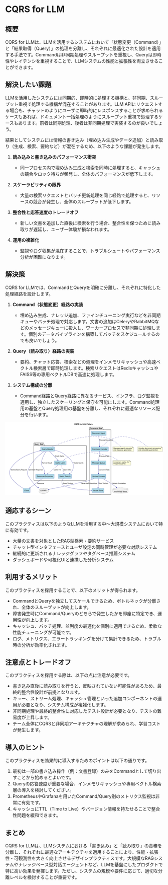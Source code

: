 # CQRS for LLM

## 概要

CQRS for LLMは、LLMを活用するシステムにおいて「状態変更（Command）」と「結果取得（Query）」の処理を分離し、それぞれに最適化された設計を適用する手法です。Commandは非同期処理やスループットを重視し、Queryは即時性やレイテンシを重視することで、LLMシステムの性能と拡張性を両立させることができます。

## 解決したい課題

LLMを活用したシステムには同期的、即時的に処理する機構と、非同期、スループット重視で処理する機構が混在することがあります。LLM APIにリクエストする場合も、チャットのようにユーザに即時的にレスポンスすることが求められるケースもあれば、ドキュメント一括処理のようにスループット重視で処理するケースもあります。前者は同期処理、後者は非同期処理で実装するのが良いでしょう。

結果としてシステムには情報の書き込み（埋め込み生成やデータ追加）と読み取り（生成、検索、要約など）が混在するため、以下のような課題が発生します。

1. **読み込みと書き込みのパフォーマンス衝突**
   - 同一プロセス内で埋め込み生成と検索を同時に処理すると、キャッシュの競合やロック待ちが頻発し、全体のパフォーマンスが低下します。

2. **スケーラビリティの限界**
   - 大量の検索リクエストとバッチ更新処理を同じ経路で処理すると、リソースの競合が発生し、全体のスループットが低下します。

3. **整合性と応答速度のトレードオフ**
   - 新しい文書を追加した直後に検索を行う場合、整合性を保つために読み取りが遅延し、ユーザー体験が損なわれます。

4. **運用の複雑化**
   - 監視やログ収集が混在することで、トラブルシュートやパフォーマンス分析が困難になります。

## 解決策

CQRS for LLMでは、CommandとQueryを明確に分離し、それぞれに特化した処理経路を設計します。

1. **Command（状態変更）経路の実装**
   - 埋め込み生成、ナレッジ追加、ファインチューニング実行などを非同期キューやバッチ処理で対応します。文書の追加はCeleryやRabbitMQなどのメッセージキューに投入し、ワーカープロセスで非同期に処理します。個別のデータパイプラインを構築してバッチをスケジュールするのでも良いでしょう。

2. **Query（読み取り）経路の実装**
   - 要約、チャット応答、検索などの処理をインメモリキャッシュや高速ベクトル検索層で即時処理します。検索リクエストはRedisキャッシュやFAISS等の専用ベクトルDBで高速に処理します。

3. **システム構成の分離**
   - Command経路とQuery経路に異なるサービス、インフラ、ログ監視を適用し、独立したスケーリングと保守を可能にします。Command処理用の基盤とQuery処理用の基盤を分離し、それぞれに最適なリソース配分を行います。

![img](uml/images/cqrs_for_llm_pattern.png)

## 適応するシーン

このプラクティスは以下のようなLLMを活用する中〜大規模システムにおいて特に有効です。

- 大量の文書を対象としたRAG型検索・要約サービス
- チャット型インタフェースとユーザ設定の同時管理が必要な対話システム
- 継続的に更新されるナレッジグラフやタグベース推薦システム
- ダッシュボードや可視化UIと連携した分析システム

## 利用するメリット

このプラクティスを採用することで、以下のメリットが得られます。

- CommandとQueryを独立してスケールできるため、ボトルネックが分離され、全体のスループットが向上します。
- 障害発生時にCommand/Queryのどちらで発生したかを即座に特定でき、運用性が向上します。
- キャッシュ、バッチ処理、並列度の最適化を個別に適用できるため、柔軟な性能チューニングが可能です。
- ログ、メトリクス、エラートラッキングを分けて集計できるため、トラブル時の分析が効率化されます。

## 注意点とトレードオフ

このプラクティスを採用する際は、以下の点に注意が必要です。

- 書き込み直後に読み取りを行うと、反映されていない可能性があるため、最終的整合性設計が前提となります。
- キュー、ストリーム処理、キャッシュ管理といった追加コンポーネントの運用が必要となり、システム構成が複雑化します。
- 非同期処理や最終的整合性に対応したテスト設計が必要となり、テストの難易度が上昇します。
- チーム全体にCQRSと非同期アーキテクチャの理解が求められ、学習コストが発生します。

## 導入のヒント

このプラクティスを効果的に導入するためのポイントは以下の通りです。

1. 最初は一部の書き込み操作（例：文書登録）のみをCommandとして切り出すことから始めるとよいです。
2. Queryの応答速度が重要な場合、インメモリキャッシュや専用ベクトル検索層の導入を検討してください。
3. PrometheusやGrafanaを用いたCommand/Query別のメトリクス監視は非常に有効です。
4. キャッシュにTTL（Time to Live）やバージョン情報を持たせることで整合性問題を緩和できます。

## まとめ

CQRS for LLMは、LLMシステムにおける「書き込み」と「読み取り」の責務を分離し、それぞれに最適なアーキテクチャを適用することにより、性能・拡張性・可観測性を大きく向上させるデザインプラクティスです。大規模なRAGシステムやナレッジベース型対話エージェントなど、LLMを基盤にしたプロダクトで特に高い効果を発揮します。ただし、システムの規模や要件に応じて、適切な分離レベルを検討することが重要です。
